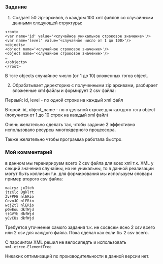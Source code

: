 ### Задание

1. Создает 50 zip-архивов, в каждом 100 xml файлов со случайными данными следующей структуры:

```
<root>
<var name='id' value='<случайное уникальное строковое значение>'/>
<var name='level' value='<случайное число от 1 до 100>'/>
<objects>
<object name='<случайное строковое значение>'/>
<object name='<случайное строковое значение>'/>
…
</objects>
</root>
```

В тэге objects случайное число (от 1 до 10) вложенных тэгов object.

2. Обрабатывает директорию с полученными zip архивами, разбирает вложенные xml файлы и формирует 2 csv файла:

Первый: id, level - по одной строке на каждый xml файл

Второй: id, object_name - по отдельной строке для каждого тэга object (получится от 1 до 10 строк на каждый xml файл)

 
Очень желательно сделать так, чтобы задание 2 эффективно использовало ресурсы многоядерного процессора. 

Также желательно чтобы программа работала быстро.

### Мой комментарий

в данном мы геренирируем всего 2 csv файла для всех xml
т.к. XML у секций значения случайны, но не уникальны, то в данной реализации могут быть коллизии т.к. для формирования мы используем словари
пример второго csv файла:
```
maLryz jxIteh
jtzKlc Bgklrt
ZvFPFB nlERio
CevoJO nlERio
wcjZtl nlERio
pGwEou dkfWjd
ttGVYb dkfWjd
yCvCUs dkfWjd
```


Требуется уточнение самого задания т.к. не сосвсем ясно 2 csv всего или 2 csv для каждого файла.
Пока сделал как если бы 2 csv всего.

C парсингом XML решил не велосипедть и использовать `xml.etree.ElementTree`

Никаких оптимизаций по производительности в данной версии нет.